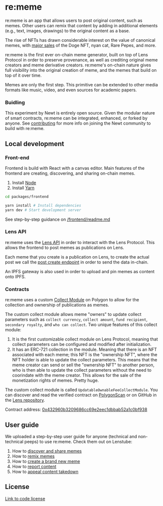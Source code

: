 # re:meme

re:meme is an app that allows users to post original content, such as memes. Other users can remix that content by adding in additional elements (e.g., text, images, drawings) to the original content as a base.

The rise of NFTs has drawn considerable interest on the value of canonical memes, with [major sales](https://mashable.com/article/classic-memes-sold-nft-prices) of the Doge NFT, nyan cat, Rare Pepes, and more.

re:meme is the first ever on-chain meme generator, built on top of Lens Protocol in order to preserve provenance, as well as crediting original meme creators and meme derivative creators. re:meme's on-chain nature gives full visibility into the original creation of meme, and the memes that build on top of it over time.

Memes are only the first step. This primitive can be extended to other media formats like music, video, and even sources for academic papers.

### Buidling

This experiment by Newt is entirely open source. Given the modular nature of smart contracts, re:meme can be integrated, enhanced, or forked by anyone. See [contributing](CONTRIBUTING.md) for more info on joining the Newt community to build with re:meme.


## Local development

### Front-end

Frontend is build with React with a canvas editor. Main features of the frontend are creating, discovering, and sharing on-chain memes.

1. Install [Node](https://nodejs.org/en/download/)
1. Install [Yarn](https://classic.yarnpkg.com/lang/en/docs/install/)

```bash
cd packages/frontend

yarn install # Install dependencies
yarn dev # Start development server
```

See step-by-step guidance on [/frontend/readme.md](/frontend/README.md)

### Lens API

re:meme uses the [Lens API](https://docs.lens.xyz/docs/introduction) in order to interact with the Lens Protocol. This allows the frontend to post memes as publications on Lens.

Each meme that you create is a publication on Lens, to create the actual post we call the [post create endpoint](https://docs.lens.xyz/docs/create-post-typed-data) in order to send the data in-chain.

An IPFS gateway is also used in order to upload and pin memes as content onto IPFS.

### Contracts

re:meme uses a custom [Collect Module](https://docs.lens.xyz/docs/icollectmodulesol) on Polygon to allow for the collection and ownership of publications as memes.

The custom collect module allows meme "owners" to update collect parameters such as `collect currency`, `collect amount`, `fund recipient`, `secondary royalty`, and `who can collect`. Two unique features of this collect module:
1. It is the first customizable collect module on Lens Protocol, meaning that collect parameters can be configured and modified after initialization.
1. It has an ERC-721 collection in the module. Meaning that there is an NFT associated with each meme; this NFT is the "ownership NFT", where the NFT holder is able to update the collect parameters. This means that the meme creator can send or sell the "ownership NFT" to another person, who is then able to update the collect parameters without the need to coorindate with the meme creator. This allows for the sale of the monetization rights of memes. Pretty huge.

The custom collect module is called `UpdatableOwnableFeeCollectModule`. You can discover and read the verified contract on [PolygonScan](https://polygonscan.com/address/0x432960b3209686cc69e2eec1dbbab52a1c0bf938) or on GitHub in the [Lens repository](https://github.com/lens-protocol/modules/blob/master/contracts/collect/UpdatableOwnableFeeCollectModule.sol).

Contract address: [0x432960b3209686cc69e2eec1dbbab52a1c0bf938](https://polygonscan.com/address/0x432960b3209686cc69e2eec1dbbab52a1c0bf938)

## User guide

We uploaded a step-by-step user guide for anyone (technical and non-technical peeps) to use re:meme. Check them out on Lenstube:

1. How to [discover and share memes](https://lenstube.xyz/watch/0xf803-0x02)
1. How to [remix memes](https://lenstube.xyz/watch/0xf803-0x03)
1. How to [create a brand new meme](https://lenstube.xyz/watch/0xf803-0x04)
1. How to [report content](https://lenstube.xyz/watch/0xf803-0x05)
1. How to [appeal content takedown](https://lenstube.xyz/watch/0xf803-0x06)


## License

[Link to code license](LICENSE.md)
